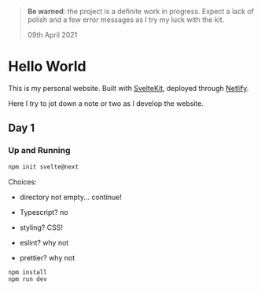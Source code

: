 > **Be warned**: the project is a definite work in progress. Expect a lack of polish and a few error messages as I try my luck with the kit.
>
> 09th April 2021

# Hello World

This is my personal website. Built with [SvelteKit](https://github.com/sveltejs/kit), deployed through [Netlify](https://www.netlify.com/).

Here I try to jot down a note or two as I develop the website.

## Day 1 <!-- Reset -->

### Up and Running

```bash
npm init svelte@next
```

Choices:

- directory not empty... continue!

- Typescript? no

- styling? CSS!

- eslint? why not

- prettier? why not

```bash
npm install
npm run dev
```

